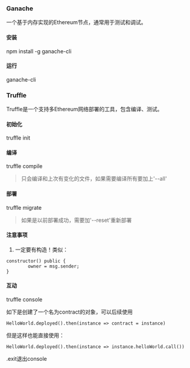 ### Ganache
一个基于内存实现的Ethereum节点，通常用于测试和调试。
#### 安装
npm install -g ganache-cli
#### 运行
ganache-cli

### Truffle
Truffle是一个支持多Ethereum网络部署的工具，包含编译、测试。
#### 初始化
truffle init
#### 编译
truffle compile

> 只会编译和上次有变化的文件，如果需要编译所有要加上'--all'

#### 部署
truffle migrate
> 如果是以前部署成功，需要加'--reset'重新部署

#### 注意事项
1. 一定要有构造！类似：
```
constructor() public {
        owner = msg.sender;
}
```
#### 互动
truffle console

如下是创建了一个名为contract的对象，可以后续使用
```
HelloWorld.deployed().then(instance => contract = instance)
```
但是这样也能直接使用：

```
HelloWorld.deployed().then(instance => instance.helloWorld.call())
```
.exit退出console